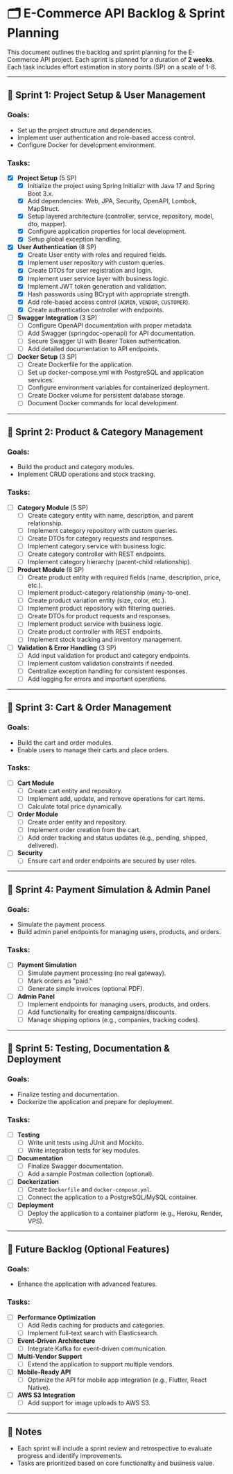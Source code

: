 # 🗂 E-Commerce API Backlog & Sprint Planning

This document outlines the backlog and sprint planning for the E-Commerce API project. Each sprint is planned for a duration of **2 weeks**. Each task includes effort estimation in story points (SP) on a scale of 1-8.

---

## 🏁 Sprint 1: Project Setup & User Management

### Goals:
- Set up the project structure and dependencies.
- Implement user authentication and role-based access control.
- Configure Docker for development environment.

### Tasks:
- [x] **Project Setup** (5 SP)
  - [x] Initialize the project using Spring Initializr with Java 17 and Spring Boot 3.x.
  - [x] Add dependencies: Web, JPA, Security, OpenAPI, Lombok, MapStruct.
  - [x] Setup layered architecture (controller, service, repository, model, dto, mapper).
  - [x] Configure application properties for local development.
  - [x] Setup global exception handling.

- [x] **User Authentication** (8 SP)
  - [x] Create User entity with roles and required fields.
  - [x] Implement user repository with custom queries.
  - [x] Create DTOs for user registration and login.
  - [x] Implement user service layer with business logic.
  - [x] Implement JWT token generation and validation.
  - [x] Hash passwords using BCrypt with appropriate strength.
  - [x] Add role-based access control (`ADMIN`, `VENDOR`, `CUSTOMER`).
  - [x] Create authentication controller with endpoints.

- [ ] **Swagger Integration** (3 SP)
  - [ ] Configure OpenAPI documentation with proper metadata.
  - [ ] Add Swagger (springdoc-openapi) for API documentation.
  - [ ] Secure Swagger UI with Bearer Token authentication.
  - [ ] Add detailed documentation to API endpoints.

- [ ] **Docker Setup** (3 SP)
  - [ ] Create Dockerfile for the application.
  - [ ] Set up docker-compose.yml with PostgreSQL and application services.
  - [ ] Configure environment variables for containerized deployment.
  - [ ] Create Docker volume for persistent database storage.
  - [ ] Document Docker commands for local development.

---

## 🏁 Sprint 2: Product & Category Management

### Goals:
- Build the product and category modules.
- Implement CRUD operations and stock tracking.

### Tasks:
- [ ] **Category Module** (5 SP)
  - [ ] Create category entity with name, description, and parent relationship.
  - [ ] Implement category repository with custom queries.
  - [ ] Create DTOs for category requests and responses.
  - [ ] Implement category service with business logic.
  - [ ] Create category controller with REST endpoints.
  - [ ] Implement category hierarchy (parent-child relationship).

- [ ] **Product Module** (8 SP)
  - [ ] Create product entity with required fields (name, description, price, etc.).
  - [ ] Implement product-category relationship (many-to-one).
  - [ ] Create product variation entity (size, color, etc.).
  - [ ] Implement product repository with filtering queries.
  - [ ] Create DTOs for product requests and responses.
  - [ ] Implement product service with business logic.
  - [ ] Create product controller with REST endpoints.
  - [ ] Implement stock tracking and inventory management.

- [ ] **Validation & Error Handling** (3 SP)
  - [ ] Add input validation for product and category endpoints.
  - [ ] Implement custom validation constraints if needed.
  - [ ] Centralize exception handling for consistent responses.
  - [ ] Add logging for errors and important operations.

---

## 🏁 Sprint 3: Cart & Order Management

### Goals:
- Build the cart and order modules.
- Enable users to manage their carts and place orders.

### Tasks:
- [ ] **Cart Module**
  - [ ] Create cart entity and repository.
  - [ ] Implement add, update, and remove operations for cart items.
  - [ ] Calculate total price dynamically.

- [ ] **Order Module**
  - [ ] Create order entity and repository.
  - [ ] Implement order creation from the cart.
  - [ ] Add order tracking and status updates (e.g., pending, shipped, delivered).

- [ ] **Security**
  - [ ] Ensure cart and order endpoints are secured by user roles.

---

## 🏁 Sprint 4: Payment Simulation & Admin Panel

### Goals:
- Simulate the payment process.
- Build admin panel endpoints for managing users, products, and orders.

### Tasks:
- [ ] **Payment Simulation**
  - [ ] Simulate payment processing (no real gateway).
  - [ ] Mark orders as "paid."
  - [ ] Generate simple invoices (optional PDF).

- [ ] **Admin Panel**
  - [ ] Implement endpoints for managing users, products, and orders.
  - [ ] Add functionality for creating campaigns/discounts.
  - [ ] Manage shipping options (e.g., companies, tracking codes).

---

## 🏁 Sprint 5: Testing, Documentation & Deployment

### Goals:
- Finalize testing and documentation.
- Dockerize the application and prepare for deployment.

### Tasks:
- [ ] **Testing**
  - [ ] Write unit tests using JUnit and Mockito.
  - [ ] Write integration tests for key modules.

- [ ] **Documentation**
  - [ ] Finalize Swagger documentation.
  - [ ] Add a sample Postman collection (optional).

- [ ] **Dockerization**
  - [ ] Create `Dockerfile` and `docker-compose.yml`.
  - [ ] Connect the application to a PostgreSQL/MySQL container.

- [ ] **Deployment**
  - [ ] Deploy the application to a container platform (e.g., Heroku, Render, VPS).

---

## 🏁 Future Backlog (Optional Features)

### Goals:
- Enhance the application with advanced features.

### Tasks:
- [ ] **Performance Optimization**
  - [ ] Add Redis caching for products and categories.
  - [ ] Implement full-text search with Elasticsearch.

- [ ] **Event-Driven Architecture**
  - [ ] Integrate Kafka for event-driven communication.

- [ ] **Multi-Vendor Support**
  - [ ] Extend the application to support multiple vendors.

- [ ] **Mobile-Ready API**
  - [ ] Optimize the API for mobile app integration (e.g., Flutter, React Native).

- [ ] **AWS S3 Integration**
  - [ ] Add support for image uploads to AWS S3.

--- 

## 📌 Notes

- Each sprint will include a sprint review and retrospective to evaluate progress and identify improvements.
- Tasks are prioritized based on core functionality and business value.
